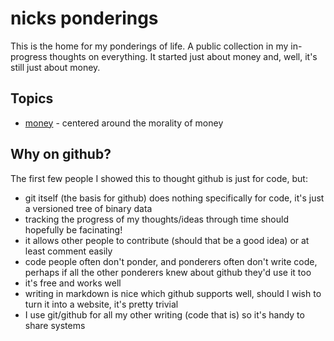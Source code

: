 # nicks ponderings

This is the home for my ponderings of life. A public collection in my in-progress thoughts on everything. It started just about money and, well, it's still just about money.

## Topics

* [money](money.md) - centered around the morality of money

## Why on github?

The first few people I showed this to thought github is just for code, but:

* git itself (the basis for github) does nothing specifically for code, it's just a versioned tree of binary data
* tracking the progress of my thoughts/ideas through time should hopefully be facinating!
* it allows other people to contribute (should that be a good idea) or at least comment easily
* code people often don't ponder, and ponderers often don't write code, perhaps if all the other ponderers knew about github they'd use it too
* it's free and works well
* writing in markdown is nice which github supports well, should I wish to turn it into a website, it's pretty trivial
* I use git/github for all my other writing (code that is) so it's handy to share systems
